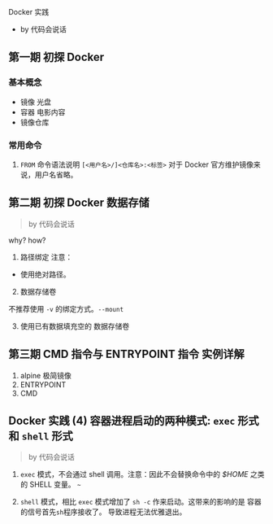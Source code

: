 Docker 实践

- by 代码会说话

## 第一期 初探 Docker

### 基本概念

- 镜像 光盘
- 容器 电影内容
- 镜像仓库

### 常用命令

1. `FROM` 命令语法说明 `[<用户名>/]<仓库名>:<标签>`
   对于 Docker 官方维护镜像来说，用户名省略。

## 第二期 初探 Docker 数据存储

> by 代码会说话

why?
how?

1. 路径绑定
   注意：

- 使用绝对路径。

2. 数据存储卷

不推荐使用 `-v` 的绑定方式。`--mount`

3. 使用已有数据填充空的 数据存储卷

## 第三期 CMD 指令与 ENTRYPOINT 指令 实例详解

1. alpine 极简镜像
2. ENTRYPOINT
3. CMD

## Docker 实践 (4) 容器进程启动的两种模式: `exec` 形式和 `shell` 形式

> by 代码会说话

1. `exec` 模式，不会通过 shell 调用。注意：因此不会替换命令中的 _\$HOME_ 之类的 SHELL 变量。 `~`

2. `shell` 模式，相比 `exec` 模式增加了 `sh -c` 作来启动。这带来的影响的是 容器的信号首先`sh`程序接收了。
   导致进程无法优雅退出。
